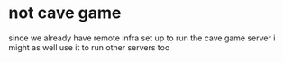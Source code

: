 # not cave game

since we already have remote infra set up to run the cave game server i might as well use it to run other servers too
